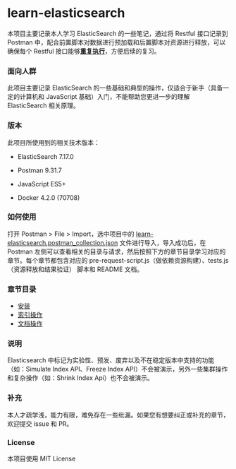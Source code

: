 # learn-elasticsearch

本项目主要记录本人学习 ElasticSearch 的一些笔记，通过将 Restful 接口记录到 Postman 中，配合前置脚本对数据进行预加载和后置脚本对资源进行释放，可以确保每个 Restful 接口能够<u>**重复执行**</u>，方便后续的复习。

### 面向人群

此项目主要记录 ElasticSearch 的一些基础和典型的操作，仅适合于新手（具备一定的计算机和 JavaScript 基础）入门，不能帮助您更进一步的理解 ElasticSearch 相关原理。

### 版本

此项目所使用到的相关技术版本：

- ElasticSearch 7.17.0

- Postman 9.31.7

- JavaScript ES5+

- Docker 4.2.0 (70708)

### 如何使用

打开 Postman > File > Import，选中项目中的 [learn-elasticsearch.postman_collection.json](./learn-elasticsearch.postman_collection.json) 文件进行导入，导入成功后，在 Postman 左侧可以查看相关的目录与请求，然后按照下方的章节目录学习对应的章节。每个章节都包含对应的 pre-request-script.js（做依赖资源构建）、tests.js（资源释放和结果验证） 脚本和 README 文档。

### 章节目录

- [安装](./install)
- [索引操作](./index)
- [文档操作](./document)

### 说明

Elasticsearch 中标记为实验性、预发、废弃以及不在稳定版本中支持的功能（如：Simulate Index API、Freeze Index API）不会被演示，另外一些集群操作和复杂操作（如：Shrink Index Api）也不会被演示。

### 补充

本人才疏学浅，能力有限，难免存在一些纰漏。如果您有想要纠正或补充的章节，欢迎提交     issue 和 PR。

### License

本项目使用 MIT License
